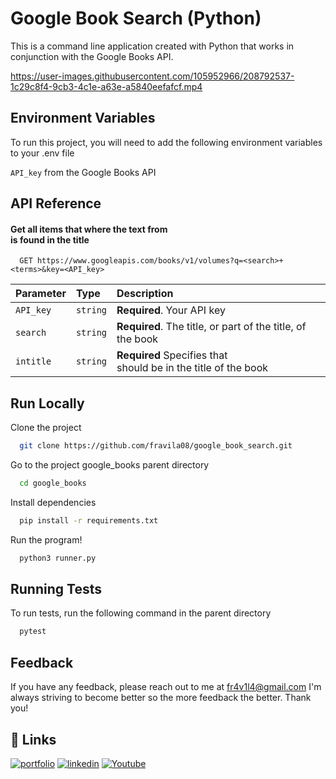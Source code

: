 
# Google Book Search (Python)

This is a command line application created with Python that works in 
conjunction with the Google Books API.

https://user-images.githubusercontent.com/105952966/208792537-1c29c8f4-9cb3-4c1e-a63e-a5840eefafcf.mp4
## Environment Variables

To run this project, you will need to add the following environment variables to your .env file

`API_key` from the Google Books API



## API Reference

#### Get all items that where the text from <search> is found in the title

```
  GET https://www.googleapis.com/books/v1/volumes?q=<search>+<terms>&key=<API_key>
```

| Parameter | Type     | Description                |
| :-------- | :------- | :------------------------- |
| `API_key` | `string` | **Required**. Your API key |
| `search` | `string` | **Required**. The title, or part of the title, of the book  |
| `intitle` | `string` | **Required** Specifies that <search> should be in the title of the book |




## Run Locally

Clone the project

```bash
  git clone https://github.com/fravila08/google_book_search.git
```

Go to the project google_books parent directory

```bash
  cd google_books
```

Install dependencies

```bash
  pip install -r requirements.txt
```

Run the program!

```bash
  python3 runner.py
```


## Running Tests

To run tests, run the following command in the parent directory

```bash
  pytest
```


## Feedback

If you have any feedback, please reach out to me at fr4v1l4@gmail.com I'm 
always striving to become better so the more feedback the better. Thank you!


## 🔗 Links
[![portfolio](https://img.shields.io/badge/my_portfolio-000?style=for-the-badge&logo=ko-fi&logoColor=white)](https://favilas-portfolio.com/)
[![linkedin](https://img.shields.io/badge/linkedin-0A66C2?style=for-the-badge&logo=linkedin&logoColor=white)](https://www.linkedin.com/in/francisco-r-avila)
[![Youtube](https://img.shields.io/badge/youtube-C4302B?style=for-the-badge&logo=youtube&logoColor=white)](https://youtube.com/@code_7887)

